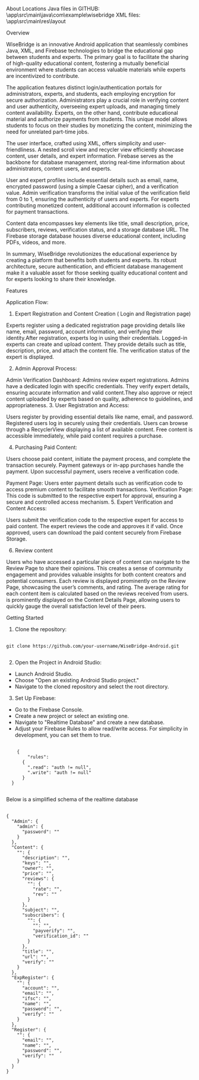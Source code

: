 

About
Locations Java files in GITHUB: \app\src\main\java\com\example\wisebridge XML files: \app\src\main\res\layout

Overview

WiseBridge is an innovative Android application that seamlessly combines Java, XML, and Firebase technologies to bridge the educational gap between students and experts. The primary goal is to facilitate the sharing of high-quality educational content, fostering a mutually beneficial environment where students can access valuable materials while experts are incentivized to contribute.

The application features distinct login/authentication portals for administrators, experts, and students, each employing encryption for secure authorization. Administrators play a crucial role in verifying content and user authenticity, overseeing expert uploads, and managing timely content availability. Experts, on the other hand, contribute educational material and authorize payments from students. This unique model allows students to focus on their studies by monetizing the content, minimizing the need for unrelated part-time jobs.

The user interface, crafted using XML, offers simplicity and user-friendliness. A nested scroll view and recycler view efficiently showcase content, user details, and expert information. Firebase serves as the backbone for database management, storing real-time information about administrators, content users, and experts.

User and expert profiles include essential details such as email, name, encrypted password (using a simple Caesar cipher), and a verification value. Admin verification transforms the initial value of the verification field from 0 to 1, ensuring the authenticity of users and experts. For experts contributing monetized content, additional account information is collected for payment transactions.

Content data encompasses key elements like title, small description, price, subscribers, reviews, verification status, and a storage database URL. The Firebase storage database houses diverse educational content, including PDFs, videos, and more.

In summary, WiseBridge revolutionizes the educational experience by creating a platform that benefits both students and experts. Its robust architecture, secure authentication, and efficient database management make it a valuable asset for those seeking quality educational content and for experts looking to share their knowledge.

Features

Application Flow:
1. Expert Registration and Content Creation ( Login and Registration page)

Experts register using a dedicated registration page providing details like name, email, password, account information, and verifying their identity.After registration, experts log in using their credentials. Logged-in experts can create and upload content. They provide details such as title, description, price, and attach the content file. The verification status of the expert is displayed.

2. Admin Approval Process:

Admin Verification Dashboard: Admins review expert registrations. Admins have a dedicated login with specific credentials. They verify expert details, ensuring accurate information and valid content.They also approve or reject content uploaded by experts based on quality, adherence to guidelines, and appropriateness.
3. User Registration and Access:

Users register by providing essential details like name, email, and password.  Registered users log in securely using their credentials. Users can browse through a RecyclerView displaying a list of available content. Free content is accessible immediately, while paid content requires a purchase.

4. Purchasing Paid Content: 

Users choose paid content, initiate the payment process, and complete the transaction securely. Payment gateways or in-app purchases handle the payment. Upon successful payment, users receive a verification code.

Payment Page: Users enter payment details such as verification code to access premium content to facilitate smooth transactions.
Verification Page: This code is submitted to the respective expert for approval, ensuring a secure and controlled access mechanism.
5. Expert Verification and Content Access:

Users submit the verification code to the respective expert for access to paid content. The expert reviews the code and approves it if valid. Once approved, users can download the paid content securely from Firebase Storage.

6. Review content

Users who have accessed a particular piece of content can navigate to the Review Page to share their opinions. This creates a sense of community engagement and provides valuable insights for both content creators and potential consumers. Each review is displayed prominently on the Review Page, showcasing the user’s comments, and rating. The average rating for each content item is calculated based on the reviews received from users. is prominently displayed on the Content Details Page, allowing users to quickly gauge the overall satisfaction level of their peers.


Getting Started

1. Clone the repository:


<pre>
  <code id="gitCloneCommand" class="bash">
git clone https://github.com/your-username/WiseBridge-Android.git
  </code>
</pre>

2. Open the Project in Android Studio:

  - Launch Android Studio.
  - Choose "Open an existing Android Studio project."
  - Navigate to the cloned repository and select the root directory.

3. Set Up Firebase:

  - Go to the Firebase Console.
  - Create a new project or select an existing one.
  - Navigate to "Realtime Database" and create a new database.
  - Adjust your Firebase Rules to allow read/write access. For simplicity in development, you can set them to true.

  <pre>
    <code id="gitCloneCommand" class="bash">  
    {
        "rules": 
      {
        ".read": "auth != null",
        ".write": "auth != null"
      }
  }
    </code>
</pre>

Below is a simplified schema of the realtime database
<pre>
    <code id="gitCloneCommand" class="bash">
{
  "Admin": {
    "admin": {
      "password": "<string>"
    }
  },
  "Content": {
    "<content_id>": {
      "description": "<string>",
      "keys": "<string>",
      "owner": "<user_id>",
      "price": "<number>",
      "reviews": {
        "<user_id>": {
          "rate": "<number>",
          "rev": "<string>"
        }
      },
      "subject": "<string>",
      "subscribers": {
        "<user_id>": {
          "<user_id>": "<string>",
          "payverify": "<string>",
          "verification_id": "<string>"
        }
      },
      "title": "<string>",
      "url": "<string>",
      "verify": "<string>"
    }
  },
  "ExpRegister": {
    "<user_id>": {
      "account": "<string>",
      "email": "<string>",
      "ifsc": "<string>",
      "name": "<string>",
      "password": "<string>",
      "verify": "<string>"
    }
  },
  "Register": {
    "<user_id>": {
      "email": "<string>",
      "name": "<string>",
      "password": "<string>",
      "verify": "<string>"
    }
  }
}
         </code>
</pre>

    
